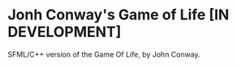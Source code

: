 # Jonh Conway's Game of Life [IN DEVELOPMENT]
SFML/C++ version of the Game Of Life, by John Conway.
